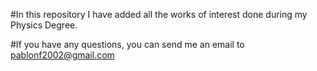 #In this repository I have added all the works of interest done during my Physics Degree.

#If you have any questions, you can send me an email to pablonf2002@gmail.com
